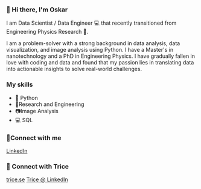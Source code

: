 ### 👋 Hi there, I'm Oskar

I am Data Scientist / Data Engineer :computer: that recently transitioned from Engineering Physics Research :microscope:.

I am a problem-solver with a strong background in data analysis, data visualization, and image analysis using Python. I have a Master's in nanotechnology and a PhD in Engineering Physics. I have gradually fallen in love with coding and data and found that my passion lies in translating data into actionable insights to solve real-world challenges.

### My skills
* :snake: Python
* :microscope:Research and Engineering
* :camera:Image Analysis
* :computer: SQL

### :raised_hands:Connect with me
[LinkedIn](https://www.linkedin.com/in/oskar-strom-phd/)

### 🔭 Connect with Trice

[trice.se](https://www.trice.se)
[Trice @ LinkedIn](https://www.linkedin.com/company/triceab/)
<!--
**oskarestrom/oskarestrom** is a ✨ _special_ ✨ repository because its `README.md` (this file) appears on your GitHub profile.

Here are some ideas to get you started:

- 🔭 I’m currently working on ...
- 🌱 I’m currently learning ...
- 👯 I’m looking to collaborate on ...
- 🤔 I’m looking for help with ...
- 💬 Ask me about ...
- 📫 How to reach me: ...
- 😄 Pronouns: ...
- ⚡ Fun fact: ...
-->
